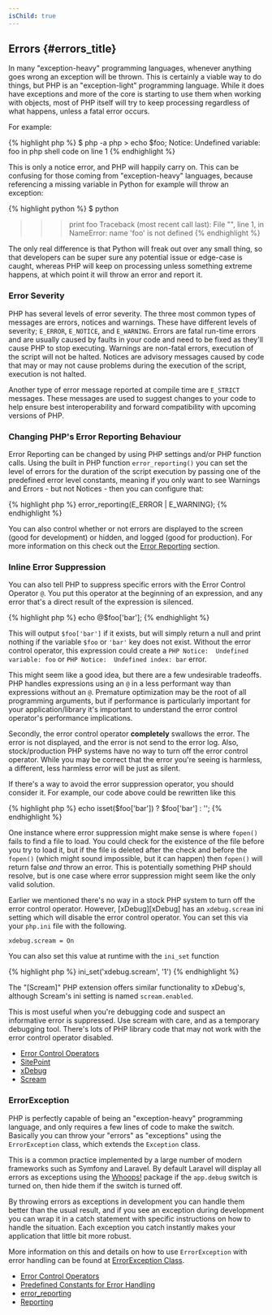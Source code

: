 ```yaml
--- 
isChild: true 
---
```


## Errors {#errors_title}

In many "exception-heavy" programming languages, whenever anything goes wrong an exception will be thrown. This is 
certainly a viable way to do things, but PHP is an "exception-light" programming language. While it does have 
exceptions and more of the core is starting to use them when working with objects, most of PHP itself will try to keep
processing regardless of what happens, unless a fatal error occurs.

For example:

{% highlight php %}
$ php -a
php > echo $foo;
Notice: Undefined variable: foo in php shell code on line 1
{% endhighlight %}

This is only a notice error, and PHP will happily carry on. This can be confusing for those coming from "exception-heavy" 
languages, because referencing a missing variable in Python for example will throw an exception:

{% highlight python %}
$ python
>>> print foo
Traceback (most recent call last):
  File "<stdin>", line 1, in <module>
NameError: name 'foo' is not defined
{% endhighlight %}

The only real difference is that Python will freak out over any small thing, so that developers can be super sure any
potential issue or edge-case is caught, whereas PHP will keep on processing unless something extreme happens, at which
point it will throw an error and report it. 

### Error Severity

PHP has several levels of error severity. The three most common types of messages are errors, notices and warnings. 
These have different levels of severity; `E_ERROR`, `E_NOTICE`, and `E_WARNING`. Errors are fatal run-time errors and 
are usually caused by faults in your code and need to be fixed as they'll cause PHP to stop executing. Warnings are 
non-fatal errors, execution of the script will not be halted. Notices are advisory messages caused by code that may or 
may not cause problems during the execution of the script, execution is not halted. 

Another type of error message reported at compile time are `E_STRICT` messages. These messages are used to suggest
changes to your code to help ensure best interoperability and forward compatibility with upcoming versions of PHP.

### Changing PHP's Error Reporting Behaviour

Error Reporting can be changed by using PHP settings and/or PHP function calls. Using the built in PHP function 
`error_reporting()` you can set the level of errors for the duration of the script execution by passing one of the 
predefined error level constants, meaning if you only want to see Warnings and Errors - but not Notices - then 
you can configure that:

{% highlight php %}
error_reporting(E_ERROR | E_WARNING);
{% endhighlight %}

You can also control whether or not errors are displayed to the screen (good for development) or hidden, and logged 
(good for production). For more information on this check out the [Error Reporting][errorreport] section.

### Inline Error Suppression

You can also tell PHP to suppress specific errors with the Error Control Operator `@`. You put 
this operator at the beginning of an expression, and any error that's a direct result of the expression is silenced. 

{% highlight php %}
echo @$foo['bar'];
{% endhighlight %}

This will output `$foo['bar']` if it exists, but will simply return a null and print nothing if the variable `$foo` or 
`'bar'` key does not exist.  Without the error control operator, this expression could create a `PHP Notice:  Undefined variable: foo` or `PHP Notice:  Undefined index: bar` error.

This might seem like a good idea, but there are a few undesirable tradeoffs.  PHP handles expressions using an `@` in a less performant way than expressions without an `@`.  Premature optimization may be the root of all programming arguments, but if performance is particularly important for your application/library it's important to understand the error control operator's performance implications. 

Secondly, the error control operator **completely** swallows the error.  The error is not displayed, and the error is not send to the error log. Also, stock/production PHP systems have no way to turn off the error control operator. While you may be correct that the error you're seeing is harmless, a different, less harmless error will be just as silent.  

If there's a way to avoid the error suppression operator, you should consider it.  For example, our code above could be rewritten like this

{% highlight php %}
echo isset($foo['bar']) ? $foo['bar'] : '';
{% endhighlight %}

One instance where error suppression might make sense is where `fopen()` fails to find a file to load. You could check 
for the existence of the file before you try to load it, but if the file is deleted after the check and before the `fopen()` 
(which might sound impossible, but it can happen) then `fopen()` will return false _and_ throw an error. This is
potentially something PHP should resolve, but is one case where error suppression might seem like the only valid 
solution.

Earlier we mentioned there's no way in a stock PHP system to turn off the error control operator.  However, [xDebug][xDebug] has an `xdebug.scream` ini setting which will disable the error control operator.  You can set this via your `php.ini` file with the following.

    xdebug.scream = On
    
You can also set this value at runtime with the `ini_set` function 

{% highlight php %}
ini_set('xdebug.scream', '1')
{% endhighlight %}

The "[Scream]" PHP extension offers similar functionality to xDebug's, although Scream's ini setting is named `scream.enabled`.

This is most useful when you're debugging code and suspect an informative error is suppressed.  Use scream with care, and as a temporary debugging tool. There's lots of PHP library code that may not work with the error control operator disabled.  


* [Error Control Operators](http://php.net/manual/en/language.operators.errorcontrol.php)
* [SitePoint](http://www.sitepoint.com/)
* [xDebug](http://xdebug.org/docs/basic) 
* [Scream](http://www.php.net/manual/en/book.scream.php)

### ErrorException

PHP is perfectly capable of being an "exception-heavy" programming language, and only requires a few lines of code to 
make the switch. Basically you can throw your "errors" as "exceptions" using the `ErrorException` class, which extends the `Exception` class.

This is a common practice implemented by a large number of modern frameworks such as Symfony and Laravel. By default 
Laravel will display all errors as exceptions using the [Whoops!] package if the `app.debug` switch is turned on, then 
hide them if the switch is turned off. 

By throwing errors as exceptions in development you can handle them better than the usual result, and if you see an 
exception during development you can wrap it in a catch statement with specific instructions on how to handle the situation. Each exception you catch instantly makes your application that little bit more robust.

More information on this and details on how to use `ErrorException` with error handling can be found at 
[ErrorException Class][errorexception]. 

* [Error Control Operators](http://php.net/manual/en/language.operators.errorcontrol.php)
* [Predefined Constants for Error Handling](http://www.php.net/manual/en/errorfunc.constants.php)
* [error_reporting](http://www.php.net/manual/en/function.error-reporting.php)
* [Reporting][errorreport]

[errorexception]: http://php.net/manual/en/class.errorexception.php
[errorreport]: /#error_reporting
[Whoops!]: http://filp.github.io/whoops/

